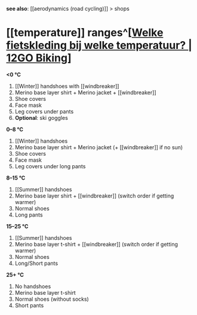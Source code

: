 **see also**: [[aerodynamics (road cycling)]] > shops

# [[temperature]] ranges^[[Welke fietskleding bij welke temperatuur? | 12GO Biking](https://www.12gobiking.nl/blog/fietskleding-temperatuur)]
**<0 °C**
1. [[Winter]] handshoes with [[windbreaker]]
2. Merino base layer shirt + Merino jacket + [[windbreaker]]
3. Shoe covers
4. Face mask
5. Leg covers under pants
6. **Optional**: ski goggles

**0–8 °C**
1. [[Winter]] handshoes
2. Merino base layer shirt + Merino jacket (+ [[windbreaker]] if no sun)
3. Shoe covers
4. Face mask
5. Leg covers under long pants

**8–15 °C**
1. [[Summer]] handshoes
2. Merino base layer shirt + [[windbreaker]] (switch order if getting warmer)
3. Normal shoes
4. Long pants

**15–25 °C**
1. [[Summer]] handshoes
2. Merino base layer t-shirt + [[windbreaker]] (switch order if getting warmer)
3. Normal shoes
4. Long/Short pants

**25+ °C**
1. No handshoes
2. Merino base layer t-shirt
3. Normal shoes (without socks)
4. Short pants
